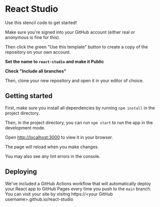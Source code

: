 # React Studio

Use this stencil code to get started!

Make sure you're signed into your GitHub account (either real or anonymous is fine for this).

Then click the green "Use this template" button to create a copy of the repository on your own account.

**Set the name to `react-studio` and make it Public**

**Check "Include all branches"**

Then, clone your new repository and open it in your editor of choice.

## Getting started

First, make sure you install all dependencies by running `npm install` in the project directory.

Then, in the project directory, you can run `npm start` to run the app in the development mode.

Open [http://localhost:3000](http://localhost:3000) to view it in your browser.

The page will reload when you make changes.

You may also see any lint errors in the console.

## Deploying

We've included a GitHub Actions workflow that will automatically deploy your React app to GitHub Pages every time you push to the `main` branch. You can visit your site by visitng https://\<your GitHub username\>.github.io/react-studio
